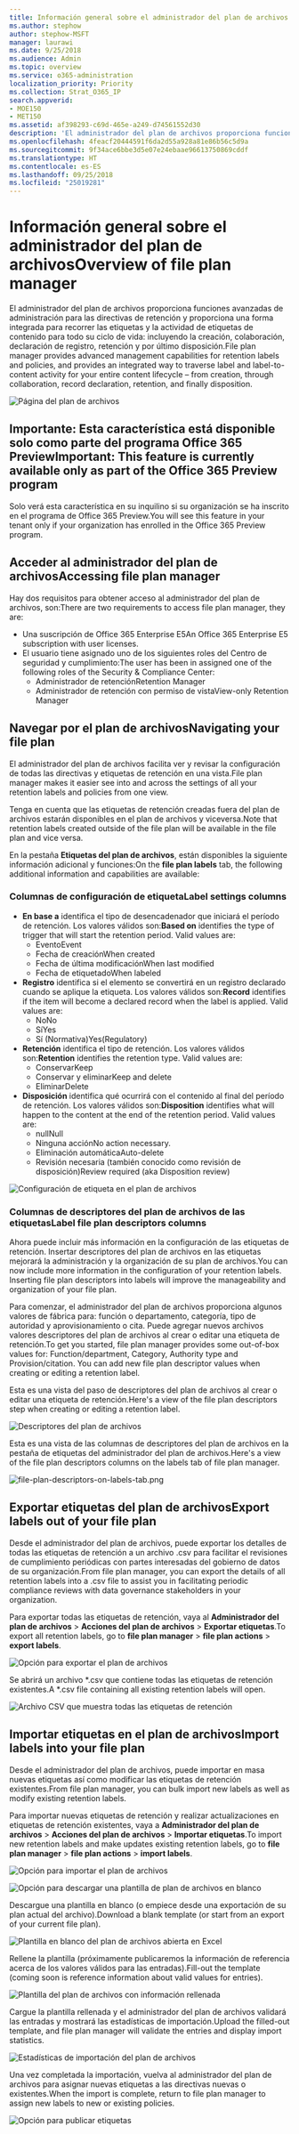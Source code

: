 ```yaml
---
title: Información general sobre el administrador del plan de archivos
ms.author: stephow
author: stephow-MSFT
manager: laurawi
ms.date: 9/25/2018
ms.audience: Admin
ms.topic: overview
ms.service: o365-administration
localization_priority: Priority
ms.collection: Strat_O365_IP
search.appverid:
- MOE150
- MET150
ms.assetid: af398293-c69d-465e-a249-d74561552d30
description: 'El administrador del plan de archivos proporciona funciones avanzadas de administración para las directivas de retención y proporciona una forma integrada para recorrer las etiquetas y la actividad de etiquetas de contenido para todo su ciclo de vida: incluyendo la creación, colaboración, declaración de registro, retención y por último disposición.'
ms.openlocfilehash: 4feacf20444591f6da2d55a928a81e86b56c5d9a
ms.sourcegitcommit: 9f34ace6bbe3d5e07e24ebaae96613750869cddf
ms.translationtype: HT
ms.contentlocale: es-ES
ms.lasthandoff: 09/25/2018
ms.locfileid: "25019281"
---
```

# <a name="overview-of-file-plan-manager"></a><span data-ttu-id="e80ad-103">Información general sobre el administrador del plan de archivos</span><span class="sxs-lookup"><span data-stu-id="e80ad-103">Overview of file plan manager</span></span>

<span data-ttu-id="e80ad-104">El administrador del plan de archivos proporciona funciones avanzadas de administración para las directivas de retención y proporciona una forma integrada para recorrer las etiquetas y la actividad de etiquetas de contenido para todo su ciclo de vida: incluyendo la creación, colaboración, declaración de registro, retención y por último disposición.</span><span class="sxs-lookup"><span data-stu-id="e80ad-104">File plan manager provides advanced management capabilities for retention labels and policies, and provides an integrated way to traverse label and label-to-content activity for your entire content lifecycle – from creation, through collaboration, record declaration, retention, and finally disposition.</span></span>

![Página del plan de archivos](media/file-plan-page.png)

## <a name="important-this-feature-is-currently-available-only-as-part-of-the-office-365-preview-program"></a><span data-ttu-id="e80ad-106">Importante: Esta característica está disponible solo como parte del programa Office 365 Preview</span><span class="sxs-lookup"><span data-stu-id="e80ad-106">Important: This feature is currently available only as part of the Office 365 Preview program</span></span>

<span data-ttu-id="e80ad-107">Solo verá esta característica en su inquilino si su organización se ha inscrito en el programa de Office 365 Preview.</span><span class="sxs-lookup"><span data-stu-id="e80ad-107">You will see this feature in your tenant only if your organization has enrolled in the Office 365 Preview program.</span></span>

## <a name="accessing-file-plan-manager"></a><span data-ttu-id="e80ad-108">Acceder al administrador del plan de archivos</span><span class="sxs-lookup"><span data-stu-id="e80ad-108">Accessing file plan manager</span></span>

<span data-ttu-id="e80ad-109">Hay dos requisitos para obtener acceso al administrador del plan de archivos, son:</span><span class="sxs-lookup"><span data-stu-id="e80ad-109">There are two requirements to access file plan manager, they are:</span></span>
- <span data-ttu-id="e80ad-110">Una suscripción de Office 365 Enterprise E5</span><span class="sxs-lookup"><span data-stu-id="e80ad-110">An Office 365 Enterprise E5 subscription with user licenses.</span></span>
- <span data-ttu-id="e80ad-111">El usuario tiene asignado uno de los siguientes roles del Centro de seguridad y cumplimiento:</span><span class="sxs-lookup"><span data-stu-id="e80ad-111">The user has been in assigned one of the following roles of the Security &amp; Compliance Center:</span></span> 
    - <span data-ttu-id="e80ad-112">Administrador de retención</span><span class="sxs-lookup"><span data-stu-id="e80ad-112">Retention Manager</span></span>
    - <span data-ttu-id="e80ad-113">Administrador de retención con permiso de vista</span><span class="sxs-lookup"><span data-stu-id="e80ad-113">View-only Retention Manager</span></span>

## <a name="navigating-your-file-plan"></a><span data-ttu-id="e80ad-114">Navegar por el plan de archivos</span><span class="sxs-lookup"><span data-stu-id="e80ad-114">Navigating your file plan</span></span>

<span data-ttu-id="e80ad-115">El administrador del plan de archivos facilita ver y revisar la configuración de todas las directivas y etiquetas de retención en una vista.</span><span class="sxs-lookup"><span data-stu-id="e80ad-115">File plan manager makes it easier see into and across the settings of all your retention labels and policies from one view.</span></span>

<span data-ttu-id="e80ad-116">Tenga en cuenta que las etiquetas de retención creadas fuera del plan de archivos estarán disponibles en el plan de archivos y viceversa.</span><span class="sxs-lookup"><span data-stu-id="e80ad-116">Note that retention labels created outside of the file plan will be available in the file plan and vice versa.</span></span>

<span data-ttu-id="e80ad-117">En la pestaña **Etiquetas del plan de archivos**, están disponibles la siguiente información adicional y funciones:</span><span class="sxs-lookup"><span data-stu-id="e80ad-117">On the **file plan labels** tab, the following additional information and capabilities are available:</span></span>

### <a name="label-settings-columns"></a><span data-ttu-id="e80ad-118">Columnas de configuración de etiqueta</span><span class="sxs-lookup"><span data-stu-id="e80ad-118">Label settings columns</span></span>
 
- <span data-ttu-id="e80ad-p101">**En base a** identifica el tipo de desencadenador que iniciará el período de retención. Los valores válidos son:</span><span class="sxs-lookup"><span data-stu-id="e80ad-p101">**Based on** identifies the type of trigger that will start the retention period. Valid values are:</span></span> 
    - <span data-ttu-id="e80ad-121">Evento</span><span class="sxs-lookup"><span data-stu-id="e80ad-121">Event</span></span>
    - <span data-ttu-id="e80ad-122">Fecha de creación</span><span class="sxs-lookup"><span data-stu-id="e80ad-122">When created</span></span>
    - <span data-ttu-id="e80ad-123">Fecha de última modificación</span><span class="sxs-lookup"><span data-stu-id="e80ad-123">When last modified</span></span>
    - <span data-ttu-id="e80ad-124">Fecha de etiquetado</span><span class="sxs-lookup"><span data-stu-id="e80ad-124">When labeled</span></span>
- <span data-ttu-id="e80ad-p102">**Registro** identifica si el elemento se convertirá en un registro declarado cuando se aplique la etiqueta. Los valores válidos son:</span><span class="sxs-lookup"><span data-stu-id="e80ad-p102">**Record** identifies if the item will become a declared record when the label is applied. Valid values are:</span></span>
    - <span data-ttu-id="e80ad-127">No</span><span class="sxs-lookup"><span data-stu-id="e80ad-127">No</span></span>
    - <span data-ttu-id="e80ad-128">Sí</span><span class="sxs-lookup"><span data-stu-id="e80ad-128">Yes</span></span>
    - <span data-ttu-id="e80ad-129">Sí (Normativa)</span><span class="sxs-lookup"><span data-stu-id="e80ad-129">Yes(Regulatory)</span></span>
- <span data-ttu-id="e80ad-p103">**Retención** identifica el tipo de retención. Los valores válidos son:</span><span class="sxs-lookup"><span data-stu-id="e80ad-p103">**Retention** identifies the retention type. Valid values are:</span></span>
    - <span data-ttu-id="e80ad-132">Conservar</span><span class="sxs-lookup"><span data-stu-id="e80ad-132">Keep</span></span>
    - <span data-ttu-id="e80ad-133">Conservar y eliminar</span><span class="sxs-lookup"><span data-stu-id="e80ad-133">Keep and delete</span></span>
    - <span data-ttu-id="e80ad-134">Eliminar</span><span class="sxs-lookup"><span data-stu-id="e80ad-134">Delete</span></span>
- <span data-ttu-id="e80ad-p104">**Disposición** identifica qué ocurrirá con el contenido al final del período de retención. Los valores válidos son:</span><span class="sxs-lookup"><span data-stu-id="e80ad-p104">**Disposition** identifies what will happen to the content at the end of the retention period. Valid values are:</span></span> 
    - <span data-ttu-id="e80ad-137">null</span><span class="sxs-lookup"><span data-stu-id="e80ad-137">Null</span></span>
    - <span data-ttu-id="e80ad-138">Ninguna acción</span><span class="sxs-lookup"><span data-stu-id="e80ad-138">No action necessary.</span></span>
    - <span data-ttu-id="e80ad-139">Eliminación automática</span><span class="sxs-lookup"><span data-stu-id="e80ad-139">Auto-delete</span></span>
    - <span data-ttu-id="e80ad-140">Revisión necesaria (también conocido como revisión de disposición)</span><span class="sxs-lookup"><span data-stu-id="e80ad-140">Review required (aka Disposition review)</span></span>

![Configuración de etiqueta en el plan de archivos](media/file-plan-label-columns.png)

### <a name="label-file-plan-descriptors-columns"></a><span data-ttu-id="e80ad-142">Columnas de descriptores del plan de archivos de las etiquetas</span><span class="sxs-lookup"><span data-stu-id="e80ad-142">Label file plan descriptors columns</span></span>

<span data-ttu-id="e80ad-p105">Ahora puede incluir más información en la configuración de las etiquetas de retención. Insertar descriptores del plan de archivos en las etiquetas mejorará la administración y la organización de su plan de archivos.</span><span class="sxs-lookup"><span data-stu-id="e80ad-p105">You can now include more information in the configuration of your retention labels. Inserting file plan descriptors into labels will improve the manageability and organization of your file plan.</span></span>

<span data-ttu-id="e80ad-p106">Para comenzar, el administrador del plan de archivos proporciona algunos valores de fábrica para: función o departamento, categoría, tipo de autoridad y aprovisionamiento o cita. Puede agregar nuevos archivos valores descriptores del plan de archivos al crear o editar una etiqueta de retención.</span><span class="sxs-lookup"><span data-stu-id="e80ad-p106">To get you started, file plan manager provides some out-of-box values for: Function/department, Category, Authority type and Provision/citation. You can add new file plan descriptor values when creating or editing a retention label.</span></span>

<span data-ttu-id="e80ad-147">Esta es una vista del paso de descriptores del plan de archivos al crear o editar una etiqueta de retención.</span><span class="sxs-lookup"><span data-stu-id="e80ad-147">Here's a view of the file plan descriptors step when creating or editing a retention label.</span></span>

![Descriptores del plan de archivos](media/file-plan-descriptors.png)

<span data-ttu-id="e80ad-149">Esta es una vista de las columnas de descriptores del plan de archivos en la pestaña de etiquetas del administrador del plan de archivos.</span><span class="sxs-lookup"><span data-stu-id="e80ad-149">Here's a view of the file plan descriptors columns on the labels tab of file plan manager.</span></span>

![file-plan-descriptors-on-labels-tab.png](media/file-plan-descriptors-on-labels-tab.png)

## <a name="export-labels-out-of-your-file-plan"></a><span data-ttu-id="e80ad-151">Exportar etiquetas del plan de archivos</span><span class="sxs-lookup"><span data-stu-id="e80ad-151">Export labels out of your file plan</span></span>

<span data-ttu-id="e80ad-152">Desde el administrador del plan de archivos, puede exportar los detalles de todas las etiquetas de retención a un archivo .csv para facilitar el revisiones de cumplimiento periódicas con partes interesadas del gobierno de datos de su organización.</span><span class="sxs-lookup"><span data-stu-id="e80ad-152">From file plan manager, you can export the details of all retention labels into a .csv file to assist you in facilitating periodic compliance reviews with data governance stakeholders in your organization.</span></span>

<span data-ttu-id="e80ad-153">Para exportar todas las etiquetas de retención, vaya al **Administrador del plan de archivos** \> **Acciones del plan de archivos** \> **Exportar etiquetas**.</span><span class="sxs-lookup"><span data-stu-id="e80ad-153">To export all retention labels, go to **file plan manager** \> **file plan actions** \> **export labels**.</span></span>

![Opción para exportar el plan de archivos](media/file-plan-export-labels-option.png)

<span data-ttu-id="e80ad-155">Se abrirá un archivo \*.csv que contiene todas las etiquetas de retención existentes.</span><span class="sxs-lookup"><span data-stu-id="e80ad-155">A \*.csv file containing all existing retention labels will open.</span></span>

![Archivo CSV que muestra todas las etiquetas de retención](media/file-plan-csv-file.png)

## <a name="import-labels-into-your-file-plan"></a><span data-ttu-id="e80ad-157">Importar etiquetas en el plan de archivos</span><span class="sxs-lookup"><span data-stu-id="e80ad-157">Import labels into your file plan</span></span>

<span data-ttu-id="e80ad-158">Desde el administrador del plan de archivos, puede importar en masa nuevas etiquetas así como modificar las etiquetas de retención existentes.</span><span class="sxs-lookup"><span data-stu-id="e80ad-158">From file plan manager, you can bulk import new labels as well as modify existing retention labels.</span></span>

<span data-ttu-id="e80ad-159">Para importar nuevas etiquetas de retención y realizar actualizaciones en etiquetas de retención existentes, vaya a **Administrador del plan de archivos** \> **Acciones del plan de archivos** \> **Importar etiquetas**.</span><span class="sxs-lookup"><span data-stu-id="e80ad-159">To import new retention labels and make updates existing retention labels, go to **file plan manager** \> **file plan actions** \> **import labels**.</span></span>

![Opción para importar el plan de archivos](media/file-plan-import-labels-option.png)

![Opción para descargar una plantilla de plan de archivos en blanco](media/file-plan-blank-template-option.png)

<span data-ttu-id="e80ad-162">Descargue una plantilla en blanco (o empiece desde una exportación de su plan actual del archivo).</span><span class="sxs-lookup"><span data-stu-id="e80ad-162">Download a blank template (or start from an export of your current file plan).</span></span>

![Plantilla en blanco del plan de archivos abierta en Excel](media/file-plan-blank-template.png)

<span data-ttu-id="e80ad-164">Rellene la plantilla (próximamente publicaremos la información de referencia acerca de los valores válidos para las entradas).</span><span class="sxs-lookup"><span data-stu-id="e80ad-164">Fill-out the template (coming soon is reference information about valid values for entries).</span></span>

![Plantilla del plan de archivos con información rellenada](media/file-plan-filled-out-template.png)

<span data-ttu-id="e80ad-166">Cargue la plantilla rellenada y el administrador del plan de archivos validará las entradas y mostrará las estadísticas de importación.</span><span class="sxs-lookup"><span data-stu-id="e80ad-166">Upload the filled-out template, and file plan manager will validate the entries and display import statistics.</span></span>

![Estadísticas de importación del plan de archivos](media/file-plan-import-statistics.png)

<span data-ttu-id="e80ad-168">Una vez completada la importación, vuelva al administrador del plan de archivos para asignar nuevas etiquetas a las directivas nuevas o existentes.</span><span class="sxs-lookup"><span data-stu-id="e80ad-168">When the import is complete, return to file plan manager to assign new labels to new or existing policies.</span></span>

![Opción para publicar etiquetas](media/file-plan-publish-labels-option.png)

